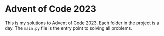 # Advent of Code 2023

This is my solutions to Advent of Code 2023.
Each folder in the project is a day.
The `main.py` file is the entry point to solving all problems.
